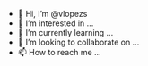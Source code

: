 - 👋 Hi, I’m @vlopezs
- 👀 I’m interested in ...
- 🌱 I’m currently learning ...
- 💞️ I’m looking to collaborate on ...
- 📫 How to reach me ...

<!---
vlopezs/vlopezs is a ✨ special ✨ repository because its `README.md` (this file) appears on your GitHub profile.
You can click the Preview link to take a look at your changes.
--->
